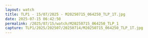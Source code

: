 ```yaml
---
layout: watch
title: TLP1 - 15/07/2025 - M20250715_064250_TLP_1T.jpg
date: 2025-07-15 06:42:50
permalink: /2025/07/15/watch/M20250715_064250_TLP_1
capture: TLP1/2025/202507/20250714/M20250715_064250_TLP_1T.jpg
---
```

